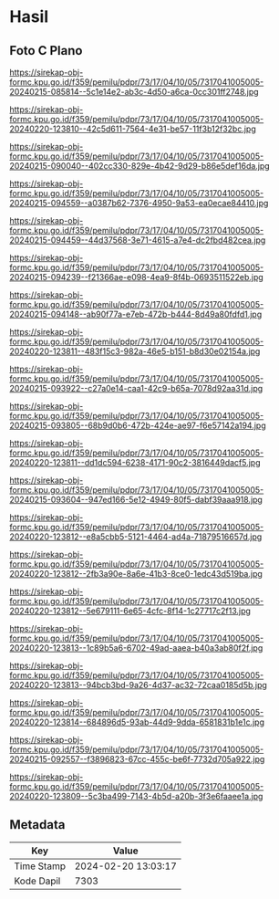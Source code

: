 # Hasil

## Foto C Plano

https://sirekap-obj-formc.kpu.go.id/f359/pemilu/pdpr/73/17/04/10/05/7317041005005-20240215-085814--5c1e14e2-ab3c-4d50-a6ca-0cc301ff2748.jpg

https://sirekap-obj-formc.kpu.go.id/f359/pemilu/pdpr/73/17/04/10/05/7317041005005-20240220-123810--42c5d611-7564-4e31-be57-11f3b12f32bc.jpg

https://sirekap-obj-formc.kpu.go.id/f359/pemilu/pdpr/73/17/04/10/05/7317041005005-20240215-090040--402cc330-829e-4b42-9d29-b86e5def16da.jpg

https://sirekap-obj-formc.kpu.go.id/f359/pemilu/pdpr/73/17/04/10/05/7317041005005-20240215-094559--a0387b62-7376-4950-9a53-ea0ecae84410.jpg

https://sirekap-obj-formc.kpu.go.id/f359/pemilu/pdpr/73/17/04/10/05/7317041005005-20240215-094459--44d37568-3e71-4615-a7e4-dc2fbd482cea.jpg

https://sirekap-obj-formc.kpu.go.id/f359/pemilu/pdpr/73/17/04/10/05/7317041005005-20240215-094239--f21366ae-e098-4ea9-8f4b-0693511522eb.jpg

https://sirekap-obj-formc.kpu.go.id/f359/pemilu/pdpr/73/17/04/10/05/7317041005005-20240215-094148--ab90f77a-e7eb-472b-b444-8d49a80fdfd1.jpg

https://sirekap-obj-formc.kpu.go.id/f359/pemilu/pdpr/73/17/04/10/05/7317041005005-20240220-123811--483f15c3-982a-46e5-b151-b8d30e02154a.jpg

https://sirekap-obj-formc.kpu.go.id/f359/pemilu/pdpr/73/17/04/10/05/7317041005005-20240215-093922--c27a0e14-caa1-42c9-b65a-7078d92aa31d.jpg

https://sirekap-obj-formc.kpu.go.id/f359/pemilu/pdpr/73/17/04/10/05/7317041005005-20240215-093805--68b9d0b6-472b-424e-ae97-f6e57142a194.jpg

https://sirekap-obj-formc.kpu.go.id/f359/pemilu/pdpr/73/17/04/10/05/7317041005005-20240220-123811--dd1dc594-6238-4171-90c2-3816449dacf5.jpg

https://sirekap-obj-formc.kpu.go.id/f359/pemilu/pdpr/73/17/04/10/05/7317041005005-20240215-093604--947ed166-5e12-4949-80f5-dabf39aaa918.jpg

https://sirekap-obj-formc.kpu.go.id/f359/pemilu/pdpr/73/17/04/10/05/7317041005005-20240220-123812--e8a5cbb5-5121-4464-ad4a-71879516657d.jpg

https://sirekap-obj-formc.kpu.go.id/f359/pemilu/pdpr/73/17/04/10/05/7317041005005-20240220-123812--2fb3a90e-8a6e-41b3-8ce0-1edc43d519ba.jpg

https://sirekap-obj-formc.kpu.go.id/f359/pemilu/pdpr/73/17/04/10/05/7317041005005-20240220-123812--5e679111-6e65-4cfc-8f14-1c27717c2f13.jpg

https://sirekap-obj-formc.kpu.go.id/f359/pemilu/pdpr/73/17/04/10/05/7317041005005-20240220-123813--1c89b5a6-6702-49ad-aaea-b40a3ab80f2f.jpg

https://sirekap-obj-formc.kpu.go.id/f359/pemilu/pdpr/73/17/04/10/05/7317041005005-20240220-123813--94bcb3bd-9a26-4d37-ac32-72caa0185d5b.jpg

https://sirekap-obj-formc.kpu.go.id/f359/pemilu/pdpr/73/17/04/10/05/7317041005005-20240220-123814--684896d5-93ab-44d9-9dda-6581831b1e1c.jpg

https://sirekap-obj-formc.kpu.go.id/f359/pemilu/pdpr/73/17/04/10/05/7317041005005-20240215-092557--f3896823-67cc-455c-be6f-7732d705a922.jpg

https://sirekap-obj-formc.kpu.go.id/f359/pemilu/pdpr/73/17/04/10/05/7317041005005-20240220-123809--5c3ba499-7143-4b5d-a20b-3f3e6faaee1a.jpg


## Metadata

| Key        | Value               |
| ---------- | ------------------- |
| Time Stamp | 2024-02-20 13:03:17 |
| Kode Dapil | 7303                |



